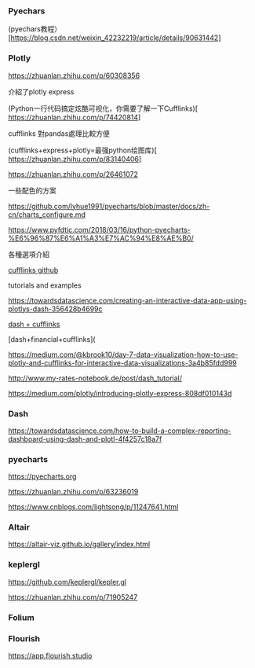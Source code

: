 
### Pyechars

(pyechars教程）[https://blog.csdn.net/weixin_42232219/article/details/90631442]


### Plotly

https://zhuanlan.zhihu.com/p/60308356

介紹了plotly express

(Python一行代码搞定炫酷可视化，你需要了解一下Cufflinks)[ https://zhuanlan.zhihu.com/p/74420814]

cufflinks 對pandas處理比較方便

(cufflinks+express+plotly=最强python绘图库)[ https://zhuanlan.zhihu.com/p/83140406]

https://zhuanlan.zhihu.com/p/26461072

一些配色的方案

https://github.com/lyhue1991/pyecharts/blob/master/docs/zh-cn/charts_configure.md

https://www.pyfdtic.com/2018/03/16/python-pyecharts-%E6%96%87%E6%A1%A3%E7%AC%94%E8%AE%B0/

各種選項介紹

[cufflinks github](https://github.com/santosjorge/cufflinks)

tutorials and examples

https://towardsdatascience.com/creating-an-interactive-data-app-using-plotlys-dash-356428b4699c

[dash + cufflinks](https://community.plot.ly/t/dash-cufflinks/19662/2)

[dash+financial+cufflinks](

https://medium.com/@kbrook10/day-7-data-visualization-how-to-use-plotly-and-cufflinks-for-interactive-data-visualizations-3a4b85fdd999

http://www.my-rates-notebook.de/post/dash_tutorial/

https://medium.com/plotly/introducing-plotly-express-808df010143d


### Dash

https://towardsdatascience.com/how-to-build-a-complex-reporting-dashboard-using-dash-and-plotl-4f4257c18a7f


### pyecharts

https://pyecharts.org

https://zhuanlan.zhihu.com/p/63236019

https://www.cnblogs.com/lightsong/p/11247641.html


### Altair

https://altair-viz.github.io/gallery/index.html

### keplergl

https://github.com/keplergl/kepler.gl

https://zhuanlan.zhihu.com/p/71905247

### Folium

### Flourish

https://app.flourish.studio

